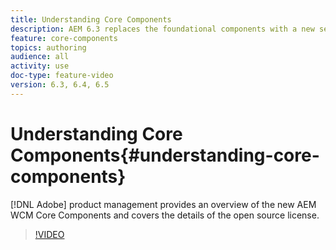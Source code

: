 ```yaml
---
title: Understanding Core Components
description: AEM 6.3 replaces the foundational components with a new set of core components.  Adobe Product Management provides an overview of the new core components and covers the details of the open source license. 
feature: core-components
topics: authoring
audience: all
activity: use
doc-type: feature-video
version: 6.3, 6.4, 6.5
---
```


# Understanding Core Components{#understanding-core-components}

[!DNL Adobe] product management provides an overview of the new AEM WCM Core Components and covers the details of the open source license.

>[!VIDEO](https://video.tv.adobe.com/v/18926/?quality=9)

